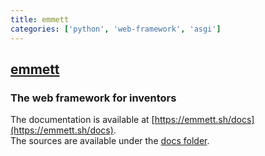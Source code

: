 ```yaml
---
title: emmett
categories: ['python', 'web-framework', 'asgi']
---
```

## [emmett](https://github.com/emmett-framework/emmett)

### The web framework for inventors


The documentation is available at [https://emmett.sh/docs](https://emmett.sh/docs).    
The sources are available under the [docs folder](https://github.com/emmett-framework/emmett/tree/master/docs).
